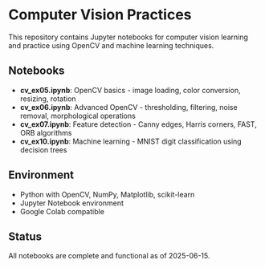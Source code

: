# Computer Vision Practices

This repository contains Jupyter notebooks for computer vision learning and practice using OpenCV and machine learning techniques.

## Notebooks

- **cv_ex05.ipynb**: OpenCV basics - image loading, color conversion, resizing, rotation
- **cv_ex06.ipynb**: Advanced OpenCV - thresholding, filtering, noise removal, morphological operations
- **cv_ex07.ipynb**: Feature detection - Canny edges, Harris corners, FAST, ORB algorithms
- **cv_ex10.ipynb**: Machine learning - MNIST digit classification using decision trees

## Environment

- Python with OpenCV, NumPy, Matplotlib, scikit-learn
- Jupyter Notebook environment
- Google Colab compatible

## Status

All notebooks are complete and functional as of 2025-06-15.